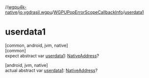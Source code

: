 //[wgpu4k-native](../../../index.md)/[io.ygdrasil.wgpu](../index.md)/[WGPUPopErrorScopeCallbackInfo](index.md)/[userdata1](userdata1.md)

# userdata1

[common, android, jvm, native]\
[common]\
expect abstract var [userdata1](userdata1.md): [NativeAddress](../../ffi/-native-address/index.md)?

[android, jvm, native]\
actual abstract var [userdata1](userdata1.md): [NativeAddress](../../ffi/-native-address/index.md)?